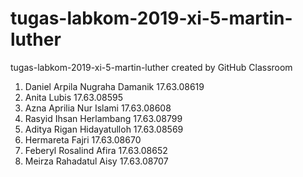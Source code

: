 # tugas-labkom-2019-xi-5-martin-luther
tugas-labkom-2019-xi-5-martin-luther created by GitHub Classroom
1. Daniel Arpila Nugraha Damanik 17.63.08619
2. Anita Lubis 17.63.08595
3. Azna Aprilia Nur Islami 17.63.08608
4. Rasyid Ihsan Herlambang 17.63.08799
5. Aditya Rigan Hidayatulloh 17.63.08569
6. Hermareta Fajri 17.63.08670
7. Feberyl Rosalind Afira 17.63.08652
8. Meirza Rahadatul Aisy 17.63.08707
